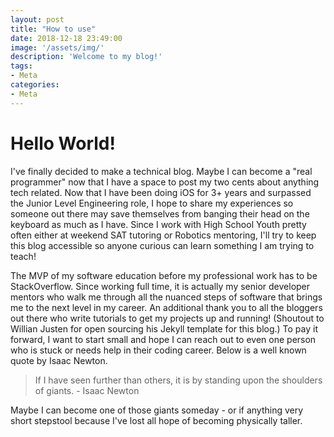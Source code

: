 ```yaml
---
layout: post
title: "How to use"
date: 2018-12-18 23:49:00
image: '/assets/img/'
description: 'Welcome to my blog!'
tags:
- Meta
categories:
- Meta
---
```


# Hello World!

I've finally decided to make a technical blog.  Maybe I can become a "real programmer" now that I have a space to post my two cents about anything tech related.  Now that I have been doing iOS for 3+ years and surpassed the Junior Level Engineering role, I hope to share my experiences so someone out there may save themselves from banging their head on the keyboard as much as I have.  Since I work with High School Youth pretty often either at weekend SAT tutoring or Robotics mentoring, I'll try to keep this blog accessible so anyone curious can learn something I am trying to teach!

The MVP of my software education before my professional work has to be StackOverflow.  Since working full time, it is actually my senior developer mentors who walk me through all the nuanced steps of software that brings me to the next level in my career.  An additional thank you to all the bloggers out there who write tutorials to get my projects up and running!  (Shoutout to Willian Justen for open sourcing his Jekyll template for this blog.) To pay it forward, I want to start small and hope I can reach out to even one person who is stuck or needs help in their coding career.  Below is a well known quote by Isaac Newton.

> If I have seen further than others, it is by standing upon the shoulders of giants. - Isaac Newton

Maybe I can become one of those giants someday - or if anything very short stepstool because I've lost all hope of becoming physically taller.
